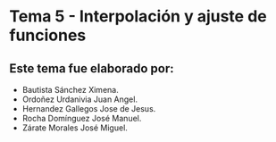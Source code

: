 # Tema 5 - Interpolación y ajuste de funciones


  ## Este tema fue elaborado por:
  - Bautista Sánchez Ximena.
  - Ordoñez Urdanivia Juan Angel.
  - Hernandez Gallegos Jose de Jesus.
  - Rocha Domínguez José Manuel.
  - Zárate Morales José Miguel.